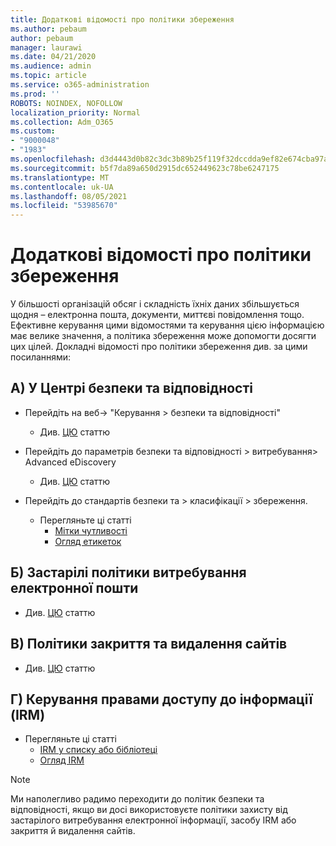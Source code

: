 ```yaml
---
title: Додаткові відомості про політики збереження
ms.author: pebaum
author: pebaum
manager: laurawi
ms.date: 04/21/2020
ms.audience: admin
ms.topic: article
ms.service: o365-administration
ms.prod: ''
ROBOTS: NOINDEX, NOFOLLOW
localization_priority: Normal
ms.collection: Adm_O365
ms.custom:
- "9000048"
- "1983"
ms.openlocfilehash: d3d4443d0b82c3dc3b89b25f119f32dccdda9ef82e674cba97a945af9019ad00
ms.sourcegitcommit: b5f7da89a650d2915dc652449623c78be6247175
ms.translationtype: MT
ms.contentlocale: uk-UA
ms.lasthandoff: 08/05/2021
ms.locfileid: "53985670"
---
```

# <a name="more-info-about-retention-policies"></a>Додаткові відомості про політики збереження

У більшості організацій обсяг і складність їхніх даних збільшується щодня – електронна пошта, документи, миттєві повідомлення тощо. Ефективне керування цими відомостями та керування цією інформацією має велике значення, а політика збереження може допомогти досягти цих цілей. Докладні відомості про політики збереження див. за цими посиланнями:

## <a name="a-from-security-and-compliance-center"></a>А) У Центрі безпеки та відповідності

- Перейдіть на веб-> "Керування > безпеки та відповідності"
  - Див. [ЦЮ](https://docs.microsoft.com/microsoft-365/compliance/retention-policies) статтю

- Перейдіть до параметрів безпеки та відповідності > витребування> Advanced eDiscovery 
  - Див. [ЦЮ](https://docs.microsoft.com/microsoft-365/compliance/ediscovery-cases) статтю

- Перейдіть до стандартів безпеки та > класифікації > збереження.
  - Перегляньте ці статті
    - [Мітки чутливості](https://docs.microsoft.com/microsoft-365/compliance/sensitivity-labels)
    - [Огляд етикеток](https://docs.microsoft.com/microsoft-365/compliance/labels)

## <a name="b-legacy-ediscovery-policies"></a>Б) Застарілі політики витребування електронної пошти

- Див. [ЦЮ](https://support.office.com/article/Set-up-an-eDiscovery-Center-in-SharePoint-Online-A18F8975-AA7F-43B4-A7D6-001D14744D8E) статтю

## <a name="c-site-closure-and-deletion-policies"></a>В) Політики закриття та видалення сайтів

- Див. [ЦЮ](https://support.office.com/article/Use-policies-for-site-closure-and-deletion-A8280D82-27FD-48C5-9ADF-8A5431208BA5) статтю  

## <a name="d-information-rights-management-irm"></a>Г) Керування правами доступу до інформації (IRM)

- Перегляньте ці статті
  - [IRM у списку або бібліотеці](https://support.office.com/article/apply-information-rights-management-to-a-list-or-library-3bdb5c4e-94fc-4741-b02f-4e7cc3c54aa1)
  - [Огляд IRM](https://support.office.com/article/create-and-apply-information-management-policies-eb501fe9-2ef6-4150-945a-65a6451ee9e9)

> [!Note]
> Ми наполегливо радимо переходити до політик безпеки та відповідності, якщо ви досі використовуєте політики захисту від застарілого витребування електронної інформації, засобу IRM або закриття й видалення сайтів.
